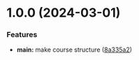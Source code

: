 # 1.0.0 (2024-03-01)


### Features

* **main:** make course structure ([8a335a2](https://github.com/ahmednuriev/os-intro/commit/8a335a299fbc707f5f2d933bf335f5fc0fe29b3a))



